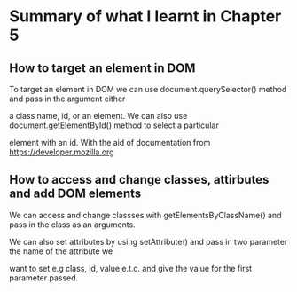 # Summary of what I learnt in Chapter 5

## How to target an element in DOM

To target an element in DOM we can use document.querySelector() method and pass in the argument either 

a class name, id, or an element. We can also use document.getElementById() method to select a particular

element with an id. With the aid of documentation from https://developer.mozilla.org

## How to access and change classes, attirbutes and add DOM elements

We can access and change classses with getElementsByClassName() and pass in the class as an arguments.

We can also set attributes by using setAttribute() and pass in two parameter the name of the attribute we

want to set e.g class, id, value e.t.c. and give the value for the first parameter passed.




